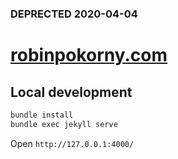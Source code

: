 ### DEPRECTED 2020-04-04

# [robinpokorny.com](https://robinpokorny.com/)

## Local development

```sh
bundle install
bundle exec jekyll serve
```

Open `http://127.0.0.1:4000/`

